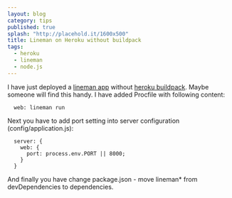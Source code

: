 ```yaml
---
layout: blog
category: tips
published: true
splash: "http://placehold.it/1600x500"
title: Lineman on Heroku without buildpack
tags:
  - heroku
  - lineman
  - node.js
---
```


I have just deployed a [lineman app](http://linemanjs.com)
without [heroku buildpack](https://github.com/linemanjs/heroku-buildpack-lineman).
Maybe someone will find this handy. I have added Procfile with following content:

```
  web: lineman run
```

Next you have to add port setting into server configuration (config/application.js):

```
  server: {
    web: {
      port: process.env.PORT || 8000;
    }
  }
```

And finally you have change package.json - move lineman* from devDependencies to dependencies.
